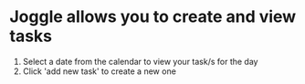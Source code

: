 # Joggle allows you to create and view tasks 
1. Select a date from the calendar to view your task/s for the day 
2. Click 'add new task' to create a new one
